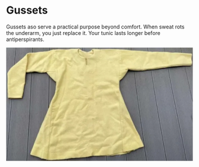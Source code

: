 # Gussets

Gussets aso serve a practical purpose beyond comfort. When sweat rots the underarm, you just replace it. Your tunic lasts longer before antiperspirants.

![image](.pix/gusset.webp)
